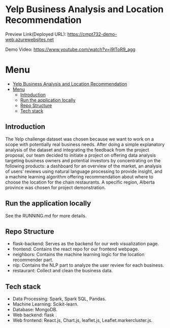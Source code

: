 # Yelp Business Analysis and Location Recommendation

Preview Link(Deployed URL): https://cmpt732-demo-web.azurewebsites.net

Demo Video: https://www.youtube.com/watch?v=j9IToR9_agg

# Menu
- [Yelp Business Analysis and Location Recommendation](#yelp-business-analysis-and-location-recommendation)
- [Menu](#menu)
  - [Introduction](#introduction)
  - [Run the application locally](#run-the-application-locally)
  - [Repo Structure](#repo-structure)
  - [Tech stack](#tech-stack)


## Introduction
The Yelp challenge dataset was chosen because we want to work on a scope with potentially real business needs. After doing a simple explanatory analysis of the dataset and integrating the feedback from the project proposal, our team decided to initiate a project on offering data analysis targeting business owners and potential investors by concentrating on the following products: a dashboard for an overview of the market,  an analysis of users’ reviews using natural language processing to provide insight, and a machine learning algorithm offering recommendation about where to choose the location for the chain restaurants. A specific region, Alberta province was chosen for project demonstration.

## Run the application locally
See the RUNNING.md for more details.

## Repo Structure
- flask-backend: Serves as the backend for our web visualization page.
- frontend: Contains the react repo for our frontend webpage.
- neighbors: Contains the machine learning logic for the location recommender part.
- nlp: Contains the NLP part to analyze the user review for each business.
- restaurant: Collect and clean the business data.

## Tech stack
- Data Processing: Spark, Spark SQL, Pandas.
- Machine Learning: Scikit-learn.
- Database: MongoDB.
- Web backend: flask .
- Web frontend: React.js, Chart.js, leaflet.js, Leaflet.markercluster.js.




